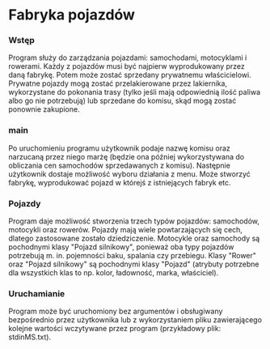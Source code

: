 # Fabryka pojazdów
### Wstęp
Program służy do zarządzania pojazdami: samochodami, motocyklami i rowerami. Każdy z pojazdów musi być najpierw wyprodukowany przez daną fabrykę. Potem może zostać sprzedany prywatnemu właścicielowi. Prywatne pojazdy mogą zostać przelakierowane przez lakiernika, wykorzystane do pokonania trasy (tylko jeśli mają odpowiednią ilość paliwa albo go nie potrzebują) lub sprzedane do komisu, skąd mogą zostać ponownie zakupione.

### main
Po uruchomieniu programu użytkownik podaje nazwę komisu oraz narzucaną przez niego marżę (będzie ona później wykorzystywana do obliczania cen samochodów sprzedawanych z komisu). Następnie użytkownik dostaje możliwość wyboru działania z menu. Może stworzyć fabrykę, wyprodukować pojazd w którejś z istniejących fabryk etc.

### Pojazdy
Program daje możliwość stworzenia trzech typów pojazdów: samochodów, motocykli oraz rowerów. Pojazdy mają wiele powtarzających się cech, dlatego zastosowane zostało dziedziczenie. Motocykle oraz samochody są pochodnymi klasy "Pojazd silnikowy", ponieważ oba typy pojazdów potrzebują m. in. pojemności baku, spalania czy przebiegu. Klasy "Rower" oraz "Pojazd silnikowy" są pochodnymi klasy "Pojazd" (atrybuty potrzebne dla wszystkich klas to np. kolor, ładowność, marka, właściciel).

### Uruchamianie
Program może być uruchomiony bez argumentów i obsługiwany bezpośrednio przez użytkownika lub z wykorzystaniem pliku zawierającego kolejne wartości wczytywane przez program (przykładowy plik: stdinMS.txt).
